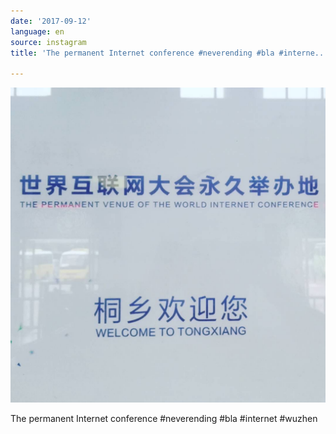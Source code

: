 ```yaml
---
date: '2017-09-12'
language: en
source: instagram
title: 'The permanent Internet conference #neverending #bla #interne...'

---
```


![](/uploads/instagram/201709/2f296d10047d7ec795ec56572a4be3d3.jpg)

The permanent Internet conference #neverending #bla #internet #wuzhen
            